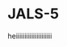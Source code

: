 # JALS-5

<!-- 1. Hva gjør du akkurat nå? -->

<!-- 2. Finner du kvalitet i det? -->

<!-- 3. Hvorfor / hvorfor ikke? -->

heiiiiiiiiiiiiiiiiiiiii